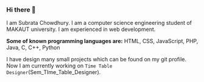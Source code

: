 ### Hi there 👋
I am Subrata Chowdhury. I am a computer science engineering student of MAKAUT university. I am experienced in web development.

**Some of known programming languages are:**
HTML, CSS, JavaScript, PHP, Java, C, C++, Python

I have design many small projects which can be found on my git profile.
Now I am currently working on `Time Table Designer`(Sem_TIme_Table_Designer).
<!--
**Super7000/Super7000** is a ✨ _special_ ✨ repository because its `README.md` (this file) appears on your GitHub profile.

Here are some ideas to get you started:

- 🔭 I’m currently working on ...
- 🌱 I’m currently learning ...
- 👯 I’m looking to collaborate on ...
- 🤔 I’m looking for help with ...
- 💬 Ask me about ...
- 📫 How to reach me: ...
- 😄 Pronouns: ...
- ⚡ Fun fact: ...
-->
